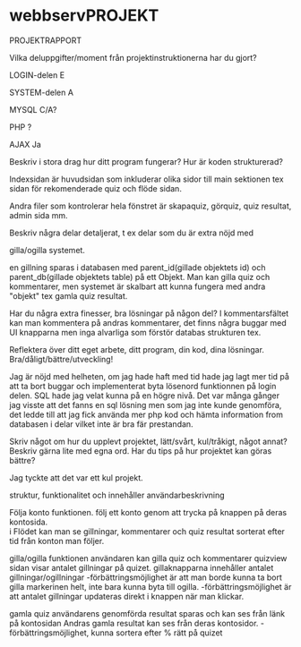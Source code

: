 # webbservPROJEKT

PROJEKTRAPPORT

Vilka deluppgifter/moment från projektinstruktionerna har du gjort?

  LOGIN-delen E

  SYSTEM-delen A

  MYSQL C/A?

  PHP ?

  AJAX Ja

Beskriv i stora drag hur ditt program fungerar? Hur är koden strukturerad?

  Indexsidan är huvudsidan som inkluderar olika sidor till main sektionen tex sidan för rekomenderade quiz och flöde sidan.

  Andra filer som kontrolerar hela fönstret är skapaquiz, görquiz, quiz resultat, admin sida mm.

Beskriv några delar detaljerat, t ex delar som du är extra nöjd med

  gilla/ogilla systemet. 
  
  en gillning sparas i databasen med parent_id(gillade objektets id) och parent_db(gillade objektets table) på ett Objekt. Man kan gilla quiz och kommentarer,
  men systemet är skalbart att kunna fungera med andra "objekt" tex gamla quiz resultat. 

Har du några extra finesser, bra lösningar på någon del?
  I kommentarsfältet kan man kommentera på andras kommentarer, det finns några buggar med UI knapparna men inga alvarliga som förstör databas strukturen tex.

Reflektera över ditt eget arbete, ditt program, din kod, dina lösningar. Bra/dåligt/bättre/utveckling!

  Jag är nöjd med helheten, om jag hade haft med tid hade jag lagt mer tid på att ta bort buggar och implementerat byta lösenord funktionnen på login delen.
  SQL hade jag velat kunna på en högre nivå. Det var många gånger jag visste att det fanns en sql lösning men som jag inte kunde genomföra, 
  det ledde till att jag fick använda mer php kod och hämta information from databasen i delar vilket inte är bra fär prestandan.
  
Skriv något om hur du upplevt projektet, lätt/svårt, kul/tråkigt, något annat? Beskriv gärna lite med egna ord.
Har du tips på hur projektet kan göras bättre?

  Jag tyckte att det var ett kul projekt.

struktur, funktionalitet och innehåller användarbeskrivning

Följa konto funktionen. 
  följ ett konto genom att trycka på knappen på deras kontosida.  
  i Flödet kan man se gillningar, kommentarer och quiz resultat sorterat efter tid från konton man följer.
  
 gilla/ogilla funktionen
  användaren kan gilla quiz och kommentarer
  quizview sidan visar antalet gillningar på quizet.
  gillaknapparna innehåller antalet gillningar/ogillningar
  -förbättringsmöjlighet är att man borde kunna ta bort gilla markerinen helt, inte bara kunna byta till ogilla.
  -förbättringsmöjlighet är att antalet gillningar updateras direkt i knappen när man klickar.
  
 gamla quiz
  användarens genomförda resultat sparas och kan ses från länk på kontosidan
  Andras gamla resultat kan ses från deras kontosidor.
  -förbättringsmöjlighet, kunna sortera efter % rätt på quizet
  
  
  

